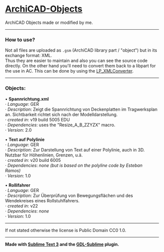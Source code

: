 # [ArchiCAD-Objects](https://github.com/runxel/ArchiCAD-Objects)
ArchiCAD Objects made or modified by me.

---

### How to use?
Not all files are uploaded as `.gsm` (ArchiCAD library part / "object") but in its exchange format: XML.  
Thus they are easier to maintain and also you can see the source code directly.
On the other hand you'll need to convert them back to a libpart for the use in AC. This can be done by using the [LP_XMLConverter](http://gdl.graphisoft.com/tips-and-tricks/how-to-use-the-lp_xmlconverter-tool/).

---

### Objects:
• **Spannrichtung.xml**  
	· _Language_: GER   
	· _Description_: Zeigt die Spannrichtung von Deckenplatten im Tragwerksplan an. Sichtbarkeit richtet sich nach der Modelldarstellung.  
	· _created in_: v19 build 5005 EDU  
	· _Dependencies_: uses the "Resize_A_B_ZZYZX" macro.  
	· _Version_: 2.0  

• **Text auf Polylinie**  
	· _Language_: GER  
	· _Description_: Zur Darstellung von Text auf einer Polylinie, auch in 3D. Nutzbar für Höhenlinien, Grenzen, u.ä.  
	· _created in_: v20 build 6005  
	· _Dependencies_: _none (but is based on the polyline code by Esteban Ramos)_  
	· _Version_: 1.0 

• **Rollifahrer**  
	· _Language_: GER  
	· _Description_: Zur Überprüfung von Bewegungsflächen und des Wendekreises eines Rollstuhlfahrers.  
	· _created in_: v22  
	· _Dependencies_: _none_  
	· _Version_: 1.0 



---

If not stated otherwise the license is Public Domain CC0 1.0.

---


**Made with [Sublime Text 3](https://www.sublimetext.com/) and the [GDL-Sublime](https://github.com/runxel/GDL-sublime) plugin.**
